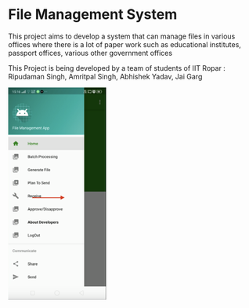 # File Management System

This project aims to develop a system that can manage files in various offices where there is a lot of paper work such as educational institutes, passport offices, various other government offices


This Project is being developed by a team of students of IIT Ropar : 
Ripudaman Singh,
Amritpal Singh,
Abhishek Yadav,
Jai Garg


<img src="images/Screen Shot 2020-10-22 at 9.51.48 PM.png" width="200">
